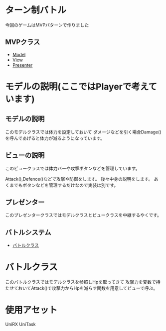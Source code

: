 # ターン制バトル

今回のゲームはMVPパターンで作りました

## MVPクラス

- [Model](https://github.com/rikuriku0402/Turn_Buttle/tree/master/Assets/Script/Model)
- [View](https://github.com/rikuriku0402/Turn_Buttle/tree/master/Assets/Script/View)
- [Presenter](https://github.com/rikuriku0402/Turn_Buttle/tree/master/Assets/Script/Presenter)

# モデルの説明(ここではPlayerで考えています)

## モデルの説明

このモデルクラスでは体力を設定しておいて
ダメージなどを引く場合Damage()を呼んであげると体力が減るようになっています。

## ビューの説明

このビュークラスでは体力バーや攻撃ボタンなどを管理しています。

Attack(),Defence()などで攻撃や防御をします。
後々中身の説明をします。
あくまでもボタンなどを管理するだけなので実装は別です。

## プレゼンター

このプレゼンタークラスではモデルクラスとビュークラスを中継するやくです。


## バトルシステム

- [バトルクラス](https://github.com/rikuriku0402/Turn_Buttle/blob/master/Assets/Script/Battle.cs)

# バトルクラス

このバトルクラスではモデルクラスを参照しHpを取ってきて
攻撃力を変数で持たせておいてAttack()で攻撃力からHpを減らす関数を用意してビューで呼ぶ。

# 使用アセット

UniRX
UniTask
